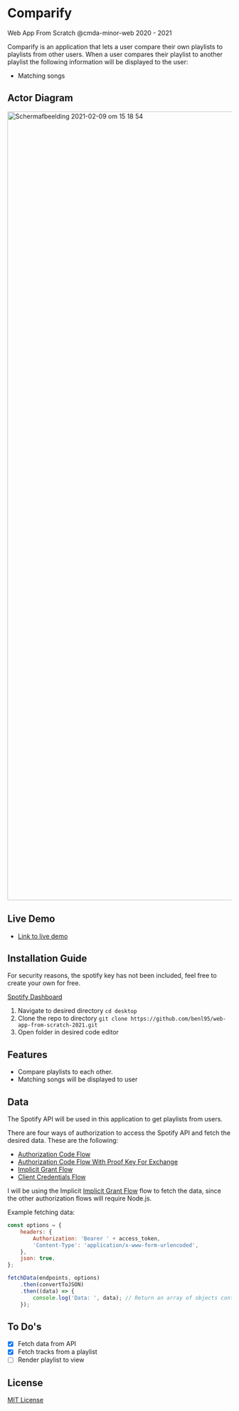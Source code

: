 # Comparify

Web App From Scratch @cmda-minor-web 2020 - 2021

Comparify is an application that lets a user compare their own playlists to
playlists from other users. When a user compares their playlist to another
playlist the following information will be displayed to the user:

-  Matching songs

## Actor Diagram

<img width="1769" alt="Schermafbeelding 2021-02-09 om 15 18 54" src="https://user-images.githubusercontent.com/43675725/107376402-258fba80-6aea-11eb-9ce9-4cf162a1e649.png">

## Live Demo

-  [Link to live demo](https://spotify-authentication.netlify.app)

## Installation Guide

For security reasons, the spotify key has not been included, feel free to create
your own for free.

[Spotify Dashboard](https://developer.spotify.com/dashboard/)

1. Navigate to desired directory `cd desktop`
2. Clone the repo to directory
   `git clone https://github.com/benl95/web-app-from-scratch-2021.git`
3. Open folder in desired code editor

## Features

-  Compare playlists to each other.
-  Matching songs will be displayed to user

## Data

The Spotify API will be used in this application to get playlists from users.

There are four ways of authorization to access the Spotify API and fetch the
desired data. These are the following:

-  [Authorization Code Flow](https://developer.spotify.com/documentation/general/guides/authorization-guide/#authorization-code-flow)
-  [Authorization Code Flow With Proof Key For Exchange](https://developer.spotify.com/documentation/general/guides/authorization-guide/#authorization-code-flow-with-proof-key-for-code-exchange-pkce)
-  [Implicit Grant Flow](https://developer.spotify.com/documentation/general/guides/authorization-guide/#implicit-grant-flow)
-  [Client Credentials Flow](https://developer.spotify.com/documentation/general/guides/authorization-guide/#client-credentials-flow)

I will be using the Implicit
[Implicit Grant Flow](https://developer.spotify.com/documentation/general/guides/authorization-guide/#implicit-grant-flow)
flow to fetch the data, since the other authorization flows will require
Node.js.

Example fetching data:

```js
const options = {
	headers: {
		Authorization: 'Bearer ' + access_token,
		'Content-Type': 'application/x-www-form-urlencoded',
	},
	json: true,
};

fetchData(endpoints, options)
	.then(convertToJSON)
	.then((data) => {
		console.log('Data: ', data); // Return an array of objects containing personal info about my Spotify user account
	});
```

## To Do's

-  [x] Fetch data from API
-  [x] Fetch tracks from a playlist
-  [ ] Render playlist to view

## License

[MIT License](https://opensource.org/licenses/MIT)
